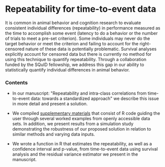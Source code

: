 # Repeatability for time-to-event data

It is common in animal behavior and cognition research to evaluate consistent individual differences (repeatability) in performance measured as the time to accomplish some event (latency to do a behavior or the number of trials to meet a pre-set criterion). Some individuals may never do the target behavior or meet the criterion and failing to account for the right-censored nature of these data is potentially problematic. Survival analyses explicitly account for censored data but there is currently no method for using this technique to quantify repeatability. Through a collaboration funded by the SQuID fellowship, we address this gap in our ability to statistically quantify individual differences in animal behavior.

### Contents
 - In our manuscript: "Repeatability and intra-class correlations from time-to-event data: towards a standardized approach" we describe this issue in more detail and present a solution.

 - We compiled [supplementary materials](https://kelseybmccune.github.io/Time-to-Event_Repeatability/Supplementary-materials.html) that consist of R code guiding the user through several worked examples from openly accessible data sets. In addition, we present results from a simulation study demonstrating the robustness of our proposed solution in relation to similar methods and varying data inputs.

 - We wrote a function in R that estimates the repeatability, as well as a confidence interval and p-value, from time-to-event data using survival analysis and the residual variance estimator we present in the manuscript.

